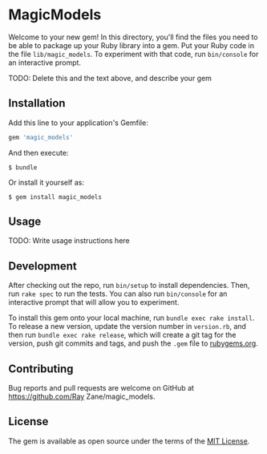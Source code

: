 # MagicModels

Welcome to your new gem! In this directory, you'll find the files you need to be able to package up your Ruby library into a gem. Put your Ruby code in the file `lib/magic_models`. To experiment with that code, run `bin/console` for an interactive prompt.

TODO: Delete this and the text above, and describe your gem

## Installation

Add this line to your application's Gemfile:

```ruby
gem 'magic_models'
```

And then execute:

    $ bundle

Or install it yourself as:

    $ gem install magic_models

## Usage

TODO: Write usage instructions here

## Development

After checking out the repo, run `bin/setup` to install dependencies. Then, run `rake spec` to run the tests. You can also run `bin/console` for an interactive prompt that will allow you to experiment.

To install this gem onto your local machine, run `bundle exec rake install`. To release a new version, update the version number in `version.rb`, and then run `bundle exec rake release`, which will create a git tag for the version, push git commits and tags, and push the `.gem` file to [rubygems.org](https://rubygems.org).

## Contributing

Bug reports and pull requests are welcome on GitHub at https://github.com/Ray Zane/magic_models.


## License

The gem is available as open source under the terms of the [MIT License](http://opensource.org/licenses/MIT).

